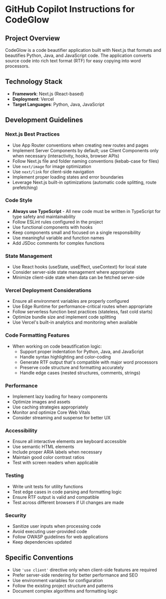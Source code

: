 # GitHub Copilot Instructions for CodeGlow

## Project Overview
CodeGlow is a code beautifier application built with Next.js that formats and beautifies Python, Java, and JavaScript code. The application converts source code into rich text format (RTF) for easy copying into word processors.

## Technology Stack
- **Framework**: Next.js (React-based)
- **Deployment**: Vercel
- **Target Languages**: Python, Java, JavaScript

## Development Guidelines

### Next.js Best Practices
- Use App Router conventions when creating new routes and pages
- Implement Server Components by default; use Client Components only when necessary (interactivity, hooks, browser APIs)
- Follow Next.js file and folder naming conventions (kebab-case for files)
- Use `next/image` for image optimization
- Use `next/link` for client-side navigation
- Implement proper loading states and error boundaries
- Leverage Next.js built-in optimizations (automatic code splitting, route prefetching)

### Code Style
- **Always use TypeScript** - All new code must be written in TypeScript for type safety and maintainability
- Follow ESLint rules configured in the project
- Use functional components with hooks
- Keep components small and focused on a single responsibility
- Use meaningful variable and function names
- Add JSDoc comments for complex functions

### State Management
- Use React hooks (useState, useEffect, useContext) for local state
- Consider server-side state management where appropriate
- Minimize client-side state when data can be fetched server-side

### Vercel Deployment Considerations
- Ensure all environment variables are properly configured
- Use Edge Runtime for performance-critical routes when appropriate
- Follow serverless function best practices (stateless, fast cold starts)
- Optimize bundle size and implement code splitting
- Use Vercel's built-in analytics and monitoring when available

### Code Formatting Features
- When working on code beautification logic:
  - Support proper indentation for Python, Java, and JavaScript
  - Handle syntax highlighting and color-coding
  - Generate RTF output that's compatible with major word processors
  - Preserve code structure and formatting accurately
  - Handle edge cases (nested structures, comments, strings)

### Performance
- Implement lazy loading for heavy components
- Optimize images and assets
- Use caching strategies appropriately
- Monitor and optimize Core Web Vitals
- Consider streaming and suspense for better UX

### Accessibility
- Ensure all interactive elements are keyboard accessible
- Use semantic HTML elements
- Include proper ARIA labels when necessary
- Maintain good color contrast ratios
- Test with screen readers when applicable

### Testing
- Write unit tests for utility functions
- Test edge cases in code parsing and formatting logic
- Ensure RTF output is valid and compatible
- Test across different browsers if UI changes are made

### Security
- Sanitize user inputs when processing code
- Avoid executing user-provided code
- Follow OWASP guidelines for web applications
- Keep dependencies updated

## Specific Conventions
- Use `'use client'` directive only when client-side features are required
- Prefer server-side rendering for better performance and SEO
- Use environment variables for configuration
- Follow the existing project structure and patterns
- Document complex algorithms and formatting logic
